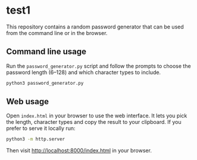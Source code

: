 # test1

This repository contains a random password generator that can be used from the
command line or in the browser.

## Command line usage

Run the `password_generator.py` script and follow the prompts to choose the
password length (6–128) and which character types to include.

```bash
python3 password_generator.py
```

## Web usage

Open `index.html` in your browser to use the web interface. It lets you pick the
length, character types and copy the result to your clipboard. If you prefer to
serve it locally run:

```bash
python3 -m http.server
```

Then visit <http://localhost:8000/index.html> in your browser.
